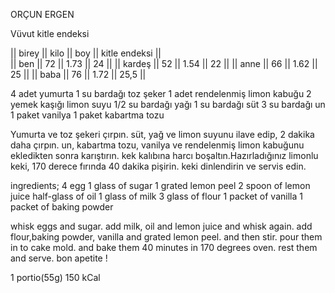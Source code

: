 ORÇUN ERGEN 

Vüvut kitle endeksi

||  birey  || kilo ||  boy   || kitle endeksi ||             
||   ben   ||  72  ||  1.73  ||      24       ||
|| kardeş  ||  52  ||  1.54  ||      22       ||
||  anne   ||  66  ||  1.62  ||      25       ||
||  baba   ||  76  ||  1.72  ||     25,5      ||


4 adet yumurta
1 su bardağı toz şeker
1 adet rendelenmiş limon kabuğu
2 yemek kaşığı limon suyu
1/2 su bardağı yağı
1 su bardağı süt
3 su bardağı un
1 paket vanilya
1 paket kabartma tozu

Yumurta ve toz şekeri çırpın.
süt, yağ ve limon suyunu ilave edip, 2 dakika daha çırpın.
un, kabartma tozu, vanilya ve rendelenmiş limon kabuğunu ekledikten sonra karıştırın.
kek kalıbına harcı boşaltın.Hazırladığınız limonlu keki, 170 derece fırında 40 dakika pişirin.
keki dinlendirin ve servis edin.

ingredients;
4 egg
1 glass of sugar
1 grated lemon peel
2 spoon of lemon juice
half-glass of oil
1 glass of milk
3 glass of flour
1 packet of vanilla
1 packet of baking powder

whisk eggs and sugar.
add milk, oil and lemon juice and whisk again.
add flour,baking powder, vanilla and grated lemon peel. and then stir.
pour them in to cake mold. and bake them 40 minutes in 170 degrees oven.
rest them and serve.
bon apetite !

1 portio(55g) 150 kCal
